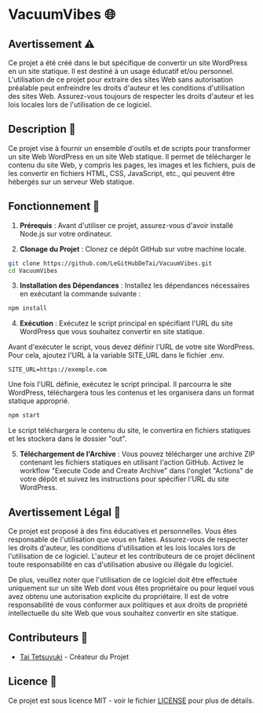 # VacuumVibes 🌐

## Avertissement ⚠️

Ce projet a été créé dans le but spécifique de convertir un site WordPress en un site statique. Il est destiné à un usage éducatif et/ou personnel. L'utilisation de ce projet pour extraire des sites Web sans autorisation préalable peut enfreindre les droits d'auteur et les conditions d'utilisation des sites Web. Assurez-vous toujours de respecter les droits d'auteur et les lois locales lors de l'utilisation de ce logiciel.

## Description 📄

Ce projet vise à fournir un ensemble d'outils et de scripts pour transformer un site Web WordPress en un site Web statique. Il permet de télécharger le contenu du site Web, y compris les pages, les images et les fichiers, puis de les convertir en fichiers HTML, CSS, JavaScript, etc., qui peuvent être hébergés sur un serveur Web statique.

## Fonctionnement 🚀

1. **Prérequis** : Avant d'utiliser ce projet, assurez-vous d'avoir installé Node.js sur votre ordinateur.

2. **Clonage du Projet** : Clonez ce dépôt GitHub sur votre machine locale.

```sh
git clone https://github.com/LeGitHubDeTai/VacuumVibes.git
cd VacuumVibes
```

3. **Installation des Dépendances** : Installez les dépendances nécessaires en exécutant la commande suivante :

```sh
npm install
```

4. **Exécution** : Exécutez le script principal en spécifiant l'URL du site WordPress que vous souhaitez convertir en site statique.

Avant d'exécuter le script, vous devez définir l'URL de votre site WordPress. Pour cela, ajoutez l'URL à la variable SITE_URL dans le fichier .env.

```dotenv
SITE_URL=https://exemple.com
```

Une fois l'URL définie, exécutez le script principal. Il parcourra le site WordPress, téléchargera tous les contenus et les organisera dans un format statique approprié.

```sh
npm start
```

Le script téléchargera le contenu du site, le convertira en fichiers statiques et les stockera dans le dossier "out".

5. **Téléchargement de l'Archive** : Vous pouvez télécharger une archive ZIP contenant les fichiers statiques en utilisant l'action GitHub. Activez le workflow "Execute Code and Create Archive" dans l'onglet "Actions" de votre dépôt et suivez les instructions pour spécifier l'URL du site WordPress.

## Avertissement Légal 📜

Ce projet est proposé à des fins éducatives et personnelles. Vous êtes responsable de l'utilisation que vous en faites. Assurez-vous de respecter les droits d'auteur, les conditions d'utilisation et les lois locales lors de l'utilisation de ce logiciel. L'auteur et les contributeurs de ce projet déclinent toute responsabilité en cas d'utilisation abusive ou illégale du logiciel.

De plus, veuillez noter que l'utilisation de ce logiciel doit être effectuée uniquement sur un site Web dont vous êtes propriétaire ou pour lequel vous avez obtenu une autorisation explicite du propriétaire. Il est de votre responsabilité de vous conformer aux politiques et aux droits de propriété intellectuelle du site Web que vous souhaitez convertir en site statique.

## Contributeurs 👥

- [Tai Tetsuyuki](https://github.com/LeGitHubDeTai) - Créateur du Projet

## Licence 📝

Ce projet est sous licence MIT - voir le fichier [LICENSE](LICENSE) pour plus de détails.
